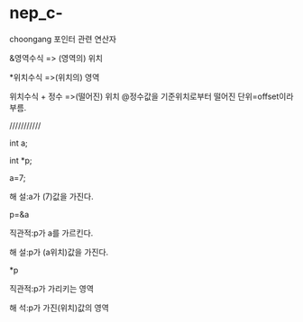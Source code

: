 # nep_c-
choongang
포인터 관련 연산자

&영역수식        => (영역의) 위치

*위치수식         =>(위치의) 영역

위치수식 + 정수 =>(떨어진) 위치   @정수값을 기준위치로부터 떨어진 단위=offset이라 부름.

///////////


int a;

int *p;

a=7;

해  설:a가 (7)값을 가진다.

p=&a

직관적:p가 a를 가르킨다.

해  설:p가 (a위치)값을 가진다.

*p 

직관적:p가 가리키는 영역

해  석:p가 가진(위치)값의 영역
